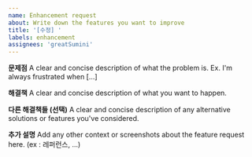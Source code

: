 ```yaml
---
name: Enhancement request
about: Write down the features you want to improve
title: '[수정] '
labels: enhancement
assignees: 'greatSumini'
---
```


**문제점**
A clear and concise description of what the problem is. Ex. I'm always frustrated when [...]

**해결책**
A clear and concise description of what you want to happen.

**다른 해결책들 (선택)**
A clear and concise description of any alternative solutions or features you've considered.

**추가 설명**
Add any other context or screenshots about the feature request here. (ex : 레퍼런스, ...)
